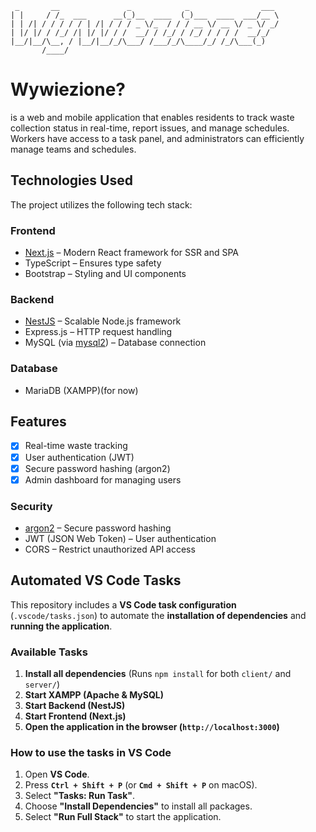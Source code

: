 ```
 _       __               _            _                ___
| |     / /_  ___      __(_)__  ____  (_)___  ____  ___/__ \
| | /| / / / / / | /| / / / _ \/_  / / / __ \/ __ \/ _ \/ _/
| |/ |/ / /_/ /| |/ |/ / /  __/ / /_/ / /_/ / / / /  __/_/
|__/|__/\__, / |__/|__/_/\___/ /___/_/\____/_/ /_/\___(_)
       /____/
```
# Wywiezione?
is a web and mobile application that enables residents to track waste collection status in real-time, report issues, and manage schedules. Workers have access to a task panel, and administrators can efficiently manage teams and schedules.

## Technologies Used
The project utilizes the following tech stack:

### Frontend
- [Next.js](https://nextjs.org/) – Modern React framework for SSR and SPA
- TypeScript – Ensures type safety
- Bootstrap – Styling and UI components

### Backend
- [NestJS](https://nestjs.com/) – Scalable Node.js framework
- Express.js – HTTP request handling
- MySQL (via [mysql2](https://www.npmjs.com/package/mysql2)) – Database connection

### Database
- MariaDB (XAMPP)(for now)

## Features
- [x] Real-time waste tracking
- [x] User authentication (JWT)
- [x] Secure password hashing (argon2)
- [x] Admin dashboard for managing users

### Security
- [argon2](https://www.npmjs.com/package/argon2) – Secure password hashing
- JWT (JSON Web Token) – User authentication
- CORS – Restrict unauthorized API access

## Automated VS Code Tasks
This repository includes a **VS Code task configuration** (`.vscode/tasks.json`) to automate the **installation of dependencies** and **running the application**.

### Available Tasks
1. **Install all dependencies** (Runs `npm install` for both `client/` and `server/`)
2. **Start XAMPP (Apache & MySQL)**
3. **Start Backend (NestJS)**
4. **Start Frontend (Next.js)**
5. **Open the application in the browser (`http://localhost:3000`)**

### How to use the tasks in VS Code
1. Open **VS Code**.
2. Press **`Ctrl + Shift + P`** (or **`Cmd + Shift + P`** on macOS).
3. Select **"Tasks: Run Task"**.
4. Choose **"Install Dependencies"** to install all packages.
5. Select **"Run Full Stack"** to start the application.
